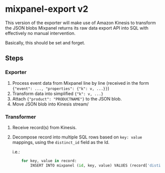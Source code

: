 # mixpanel-export v2

This version of the exporter will make use of Amazon Kinesis to transform the
JSON blobs Mixpanel returns its raw data export API into SQL with effectively
no manual intervention.

Basically, this should be set and forget.

## Steps

### Exporter

1. Process event data from Mixpanel line by line (received in the form
   `{"event": ..., "properties": {"k": v, ...}}`)
2. Transform data into simplified `{"k": v, ...}`
2. Attach `{"product": "PRODUCTNAME"}` to the JSON blob.
3. Move JSON blob into Kinesis stream/

### Transformer

1. Receive record(s) from Kinesis.
2. Decompose record into multiple SQL rows based on `key: value` mappings,
   using the `distinct_id` field as the Id.

   i.e.:

   ```python
       for key, value in record:
           INSERT INTO mixpanel (id, key, value) VALUES (record['distinct_id'], key, value)
   ```
